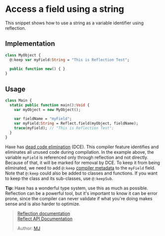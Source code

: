 [tags]: / "reflection,dead-code-elimination"

# Access a field using a string

This snippet shows how to use a string as a variable identifier using reflection.

## Implementation
```haxe
class MyObject {
  @:keep var myField:String = "This is Reflection Test";
  
  public function new() { }
}
```

## Usage
```haxe
class Main {
  static public function main():Void {
    var myObject = new MyObject();
    
    var fieldName = "myField";
    var myField:String = Reflect.field(myObject, fieldName);
    trace(myField); // "This is Reflection Test";
  }
}
```

Haxe has [dead code elimination](https://haxe.org/manual/cr-dce.html) (DCE). This compiler feature identifies and eliminates all unused code during compilation. In the example above, the variable `myField` is referenced only through reflection and not directly. Because of that, it will be marked for removal by DCE. To keep it from being eliminated, we need to add `@:keep` [compiler metadata](https://haxe.org/manual/cr-metadata.html) to the `myField` field. Note that `@:keep` could also be added to classes and functions. If you want to keep the class and its sub-classes, use `@:keepSub`.

**Tip:** Haxe has a wonderful type system, use this as much as possible. Reflection can be a powerful tool, but it's important to know it can be error prone, since the compiler can never validate if what you're doing makes sense and is also harder to optimize.

> [Reflection documentation](http://haxe.org/manual/std-reflection.html)  
> [Reflect API Documentation](http://api.haxe.org/Reflect.html)  
>
> Author: [MJ](https://github.com/flashultra)
